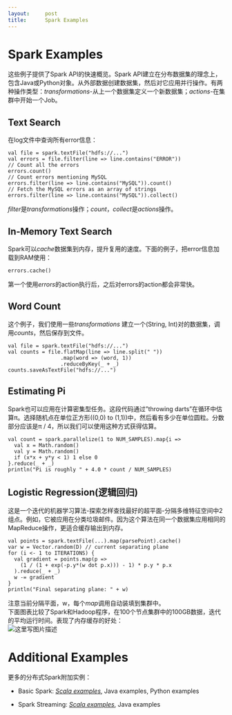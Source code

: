 ```yaml
---
layout:     post
title:      Spark Examples
---
```

<div id="article_content" class="article_content clearfix csdn-tracking-statistics" data-pid="blog" data-mod="popu_307" data-dsm="post">
								            <div id="content_views" class="markdown_views prism-atom-one-dark">
							<!-- flowchart 箭头图标 勿删 -->
							<svg xmlns="http://www.w3.org/2000/svg" style="display: none;"><path stroke-linecap="round" d="M5,0 0,2.5 5,5z" id="raphael-marker-block" style="-webkit-tap-highlight-color: rgba(0, 0, 0, 0);"></path></svg>
							<h1 id="spark-examples">Spark Examples</h1>

<p>这些例子提供了Spark API的快速概览。Spark API建立在分布数据集的理念上，包含Java或Python对象。从外部数据创建数据集，然后对它应用并行操作。有两种操作类型：<em>transformations</em>-从上一个数据集定义一个新数据集；<em>actions</em>-在集群中开始一个Job。</p>



<h2 id="text-search">Text Search</h2>

<p>在log文件中查询所有error信息：</p>



<pre class="prettyprint"><code class="language-scala hljs "><span class="hljs-keyword">val</span> file = spark.textFile(<span class="hljs-string">"hdfs://..."</span>)
<span class="hljs-keyword">val</span> errors = file.filter(line =&gt; line.contains(<span class="hljs-string">"ERROR"</span>))
<span class="hljs-comment">// Count all the errors</span>
errors.count()
<span class="hljs-comment">// Count errors mentioning MySQL</span>
errors.filter(line =&gt; line.contains(<span class="hljs-string">"MySQL"</span>)).count()
<span class="hljs-comment">// Fetch the MySQL errors as an array of strings</span>
errors.filter(line =&gt; line.contains(<span class="hljs-string">"MySQL"</span>)).collect()</code></pre>

<p><em>filter</em>是<em>transformations</em>操作；<em>count</em>，<em>collect</em>是<em>actions</em>操作。</p>



<h2 id="in-memory-text-search">In-Memory Text Search</h2>

<p>Spark可以<em>cache</em>数据集到内存，提升复用的速度。下面的例子，把error信息加载到RAM使用：</p>



<pre class="prettyprint"><code class="language-scala hljs ">errors.cache()</code></pre>

<p>第一个使用<em>errors</em>的action执行后，之后对errors的action都会非常快。</p>



<h2 id="word-count">Word Count</h2>

<p>这个例子，我们使用一些<em>transformations</em> 建立一个(String, Int)对的数据集，调用<em>counts</em>，然后保存到文件。</p>



<pre class="prettyprint"><code class="language-scala hljs "><span class="hljs-keyword">val</span> file = spark.textFile(<span class="hljs-string">"hdfs://..."</span>)
<span class="hljs-keyword">val</span> counts = file.flatMap(line =&gt; line.split(<span class="hljs-string">" "</span>))
                 .map(word =&gt; (word, <span class="hljs-number">1</span>))
                 .reduceByKey(_ + _)
counts.saveAsTextFile(<span class="hljs-string">"hdfs://..."</span>) </code></pre>



<h2 id="estimating-pi">Estimating Pi</h2>

<p>Spark也可以应用在计算密集型任务。这段代码通过”throwing darts”在循环中估算π。选择随机点在单位正方形((0,0) to (1,1))中，然后看有多少在单位圆粒。分数部分应该是π / 4，所以我们可以使用这种方式获得估算。</p>



<pre class="prettyprint"><code class="language-scala hljs "><span class="hljs-keyword">val</span> count = spark.parallelize(<span class="hljs-number">1</span> to NUM_SAMPLES).map{i =&gt;
  <span class="hljs-keyword">val</span> x = Math.random()
  <span class="hljs-keyword">val</span> y = Math.random()
  <span class="hljs-keyword">if</span> (x*x + y*y &lt; <span class="hljs-number">1</span>) <span class="hljs-number">1</span> <span class="hljs-keyword">else</span> <span class="hljs-number">0</span>
}.reduce(_ + _)
println(<span class="hljs-string">"Pi is roughly "</span> + <span class="hljs-number">4.0</span> * count / NUM_SAMPLES)</code></pre>



<h2 id="logistic-regression逻辑回归">Logistic Regression(逻辑回归)</h2>

<p>这是一个迭代的机器学习算法-探索怎样查找最好的超平面-分隔多维特征空间中2组点。例如，它被应用在分类垃圾邮件。因为这个算法在同一个数据集应用相同的MapReduce操作，更适合缓存输出到内存。</p>



<pre class="prettyprint"><code class="language-scala hljs "><span class="hljs-keyword">val</span> points = spark.textFile(...).map(parsePoint).cache()
<span class="hljs-keyword">var</span> w = Vector.random(D) <span class="hljs-comment">// current separating plane</span>
<span class="hljs-keyword">for</span> (i &lt;- <span class="hljs-number">1</span> to ITERATIONS) {
  <span class="hljs-keyword">val</span> gradient = points.map(p =&gt;
    (<span class="hljs-number">1</span> / (<span class="hljs-number">1</span> + exp(-p.y*(w dot p.x))) - <span class="hljs-number">1</span>) * p.y * p.x
  ).reduce(_ + _)
  w -= gradient
}
println(<span class="hljs-string">"Final separating plane: "</span> + w)</code></pre>

<p>注意当前分隔平面，w，每个<em>map</em>调用自动装填到集群中。 <br>
下面图表比较了Spark和Hadoop程序，在100个节点集群中的100GB数据，迭代的平均运行时间。表现了内存缓存的好处： <br>
<img src="http://spark.apache.org/images/logistic-regression.png" alt="这里写图片描述" title=""></p>



<h1 id="additional-examples">Additional Examples</h1>

<p>更多的分布式Spark附加实例：</p>

<ul>
<li><p>Basic Spark: <em><a href="https://github.com/apache/spark/tree/master/examples/src/main/scala/org/apache/spark/examples" rel="nofollow">Scala examples</a></em>, Java examples, Python examples</p></li>
<li><p>Spark Streaming: <em><a href="https://github.com/apache/spark/tree/master/examples/src/main/scala/org/apache/spark/examples/streaming" rel="nofollow">Scala examples</a></em>, Java examples</p></li>
</ul>            </div>
						<link href="https://csdnimg.cn/release/phoenix/mdeditor/markdown_views-9e5741c4b9.css" rel="stylesheet">
                </div>